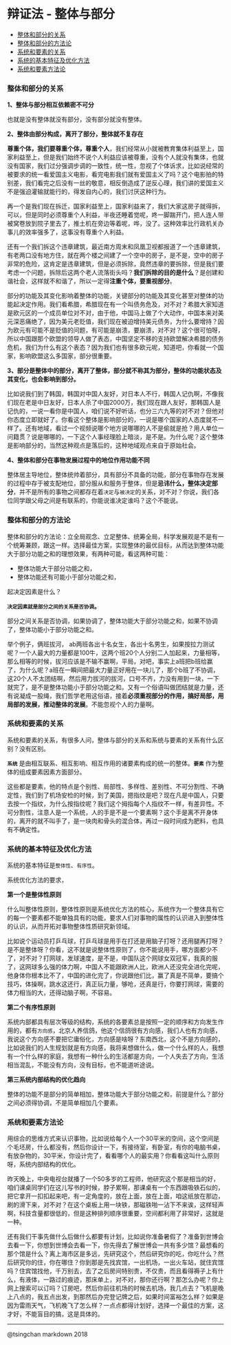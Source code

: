 辩证法 - 整体与部分
====


- [整体和部分的关系](#整体和部分的关系)
- [整体和部分的方法论](#整体和部分的方法论)
- [系统和要素的关系](#系统和要素的关系)
- [系统的基本特征及优化方法](#系统的基本特征及优化方法)
- [系统和要素方法论](#系统和要素方法论)


### 整体和部分的关系

**1、整体与部分相互依赖密不可分**

也就是没有整体就没有部分，没有部分就没有整体。

**2、整体由部分构成，离开了部分，整体就不复存在**

**尊重个体，我们要尊重个体，尊重个人**，我们经常从小就被教育集体利益至上，国家利益至上，但是我们始终不说个人利益应该被尊重，没有个人就没有集体，也就没有国家，我们过分强调步调的一致性，统一性，忽视了个体诉求，比如说经常的被要求的统一看爱国主义电影，看完电影我们就有爱国主义了吗？这个电影拍的特别差，我们看完之后没有一丝的敬意，相反倒造成了逆反心理，我们讲的爱国主义不是强迫灌输就能行的，得发自内心的，我们讨厌这种行为。

再一个是我们现在拆迁，国家利益至上，国家利益来了，我们大家这房子就得拆，可以，但是同时必须尊重个人利益，半夜还睡着觉呢，咚一脚踹开门，把人连人带被窝卷放到院子里去了，推土机在旁边等着呢，哗，没了。这种效率比行政机关办事儿的效率强多了，这事没有尊重个人利益。

还有一个我们拆这个违章建筑，最近南方周末和凤凰卫视都报道了一个违章建筑，有老两口没有地方住，就在两个楼之间建了一个空中的房子，是不是，空中的房子非常的危险，这肯定是违章建筑，但是必须拆除，竟然违章的要拆除，但是我们要考虑一个问题，拆除后这两个老人流落街头吗？**我们拆除的目的是什么**？是创建和谐社会，这样就不和谐了，所以一定得**注重个体，要重视部分**。

部分的功能及其变化影响着整体的功能，关键部分的功能及其变化甚至对整体的功能起决定作用。我们看希腊，希腊现在有一个叫债务危及，对不对？希腊大家知道是欧元区的一个成员单位对不对，由于他，中国马上做了个大动作，中国本来对美元深恶痛绝了，因为美元老贬值，我们现在被迫增持美元债务，为什么要增持？因为欧元有可能不是贬值的问题，有可能是崩溃，要崩溃，对不对？这个很可怕呀，所以中国跟那个欧盟的领导人做了表态，中国坚定不移的支持欧盟解决希腊的债务危机，我们为什么有这个表态？因为我们也有很多欧元呢，知道吧，你看就一个国家，影响欧盟这么多国家，部分很重要。

**3、部分是整体中的部分，离开了整体，部分就不称其为部分，整体的功能状态及其变化，也会影响到部分。**

比如说我们到了韩国，韩国对中国人友好，对日本人不行，韩国人记仇啊，不像我们现在老是中日友好，日本人杀了中国2000万，我们现在跟人友好，那韩国人是记仇的，一说一看你是中国人，咱们说不好听话，也分三六九等的对不对？但他对你态度立即就好了。你看这个整体是影响部分的，一说是哪个国家的人态度就不一样了。还有地域，看过一个视频说哪个地方说哪哪的人不是偷就是抢？用人单位一问籍贯？说是哪哪的，一下这个人事经理脸上暗淡，是不是。为什么呢？这个整体是影响部分的，当然这种观点是落后的，这种地域观点来自于原始社会。

**4、整体和部分在事物发展过程中的地位作用功能不同**

整体居主导地位，整体统帅着部分，具有部分不具备的功能，部分在事物存在发展的过程中存于被支配地位，部分服从和服务于整体，但是**忌讳什么，整体决定部分**，并不是所有的事物之间都存在着`决定`与`被决定`的关系，对不对？你说，我们各位同学跟父母之间是有联系的，你能说谁决定谁吗？这个不能说。

### 整体和部分的方法论

整体和部分的方法论：立全局观念、立足整体、统筹全局，科学发展观是不是有一个统筹兼顾，跟这一样。选择最佳方案，实现整体的最优目标，从而达到整体功能大于部分功能之和的理想效果，有两种可能，看这两种可能：

- 整体功能大于部分功能之和，
- 整体功能还有可能小于部分功能之和，

起决定因素是什么？

**`决定因素就是部分之间的关系是否协调`。**

部分之间关系是否协调，如果协调了，整体功能大于部分功能之和，如果不协调了，整体功能小于部分功能之和。

举个例子，俩班拔河， ab两班各出十名女生，各出十名男生，如果按拉力测试呢？一个人最大的力量都是100牛，这两个班20个人分别二人加起来，力量相等，那么相等的时候，拔河应该是不输不赢啊，平局，对吧，事实上a班把b班给赢了，为什么呢？a班在一瞬间把最大力量正好用在一块儿了，那个b班了不协调，这20个人不太团结啊，然后用力拔河的拔河，口号不齐，力没有用到一块，一下就完了，是不是整体功能小于部分功能之和。又有一个俗语叫做团结就是力量，还有说凝成一股绳，我们哲学老用这俗语，接着**必须重视部分的作用，搞好局部，用局部的发展，推动整体的发展**。不能忽视个人的力量啊。

### 系统和要素的关系

系统和要素的关系，有很多人问，整体与部分的关系和系统与要素的关系有什么区别？没有区别。

**`系统`** 是由相互联系、相互影响、相互作用的诸要素构成的统一的整体。**`要素`** 作为整体的组成要素因素方面部分。

这些都是要素，他的特点是个别性、局部性、多样性、差别性、不可分割性、不确定性，我们到了机场安检的时候，到了美国，摁指纹是吧？现在凡是中国人，只要去按一个指纹，为什么按指纹呢？我们这个拇指每个人指纹不一样，有差异性。不可分割性，注意人是一个系统，人的手是不是一个要素啊？这个手是离不开身体的，离开的就不叫手了，是一块肉和骨头的混合体，再过一段时间成为肥料，也具有不确定性。

### 系统的基本特征及优化方法

系统的基本特征是`整体性`、`有序性`。

系统优化方法的要求，

**第一个是整体性原则**

什么叫整体性原则，整体性原则是系统优化方法的核心，系统作为一个整体具有它的每一个要素都不能单独具有的功能，要求人们对事物的属性的认识进入到整体性的认识，从而开拓对事物整体性质研究新领域。

比如说个运动员打乒乓球，打乒乓球是用手在打还是用脑子打呀？还用腿再打呀？是不是整体呀？你看，这不就是说整体性原则了，你不能说用手，哪方面都少不了，对不对？打网球，发球速度，是不是，中国队这个网球女双冠军，我真的服了，这网球多么强的体力啊，中国人不能跟欧洲人比，欧洲人还没完全进化完呢，他身体你根本比不了，中国的进化完了，你说跟他们比，赢了真是不简单，要搞个技巧，体操啊，跳水这还行，真正玩力量，够呛，还真是行，你要打网球，需要的体力相当的大，还得动脑子啊，不容易。

**第二个有序性原则**

系统内部都具有层次等级的结构，系统的各要素总是按照一定的顺序和方向发生作用的，都有`方向感`，北京人养信鸽，他这个信鸽很有方向感，我们人也有方向感，我说这个方向感不要把它庸俗化，方向感是啥呀？东南西北，这个不是方向感的，比如说我们的人生规划就是有方向感，我将来想做什么，做一个什么样的人，我想有一个什么样的家庭，我想有一种什么的生活都是方向，一个人失去了方向，生活相当混乱，不能没有方向，没有目标，也不能道听途说。

**第三系统内部结构的优化趋向**

整体的功能不是部分的简单相加，整体功能大于部分功能之和，前提是什么？部分之间必须得协调，不是简单相加几个要素。

### 系统和要素方法论

用综合的思维方式来认识事物，比如说给每个人一个30平米的空间，这个空间是个毛坯房，什么都没有，然后你设计一下，有接待室，有卧室，有你的电脑书桌，有放杂物的，30平米，你设计完了，看看哪个人的最实用？你看看这叫什么原则呀，系统内部结构的优化。

昨天晚上，中央电视台就播了一个50多岁的工程师，他研究这个那是相当的好，咱们课桌同学们在这儿写书的时候，脖子累啊，那课桌有一个东西跟吸铁石似的，把它拿开一扣扣起来吧，有一定角度的，放在上面，放在上面，咱这纸放在那边，刷的滑下来，对不对？在这个桌板上用一块铁，那磁铁啪一沾下不来诶，这样轻声啊，科技含量都很低的，但是这种排列顺序很重要，空间都利用了非常好，这就是一种。

还有我们干事先做什么后做什么都要有计划，比如说你准备暑假了？准备到世博会去看一下，你想到世博会去看一下，你先得去了解世博会一共有多少馆？最想看的那个馆是什么？离上海市区是多远，先研究这个，然后研究你的吃，你吃什么？然后研究你的住，你在哪住？你到那是先找宾馆，一出机场，一出火车站，就住宾馆吗？住宾馆找他，千万别去，去了之后房间特别贵，不仅贵，而且看得褥子上有什么，有液体，一路过的痕迹，那床单上，对不对，那你还行啊？那怎么办呢？你上网上搜索可以订吗？订房吧，然后你前往机场的时候去机场，我几点去？飞机是晚上八点的，我五点出发，到那然后办完登记牌之后，如果时间富裕怎么样？如果是因为雷雨天气，飞机晚飞了怎么样？一点点都得计划好，选择一个最佳的方案，这才好，不能盲目的搞，这是具体的。

----
@tsingchan markdown 2018